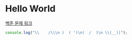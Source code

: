 # Hello World

[백준 문제 링크](https://www.acmicpc.net/problem/10171)

```javascript
console.log("\\    /\\\n )  ( ')\n(  /  )\n \\(__)|");
```
